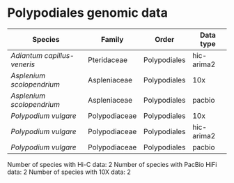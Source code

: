 # Polypodiales genomic data

| Species | Family | Order | Data type |
| -- | --- | --- | --- |
| *Adiantum capillus-veneris* | Pteridaceae | Polypodiales | hic-arima2 |
| *Asplenium scolopendrium* | Aspleniaceae | Polypodiales | 10x |
| *Asplenium scolopendrium* | Aspleniaceae | Polypodiales | pacbio |
| *Polypodium vulgare* | Polypodiaceae | Polypodiales | 10x |
| *Polypodium vulgare* | Polypodiaceae | Polypodiales | hic-arima2 |
| *Polypodium vulgare* | Polypodiaceae | Polypodiales | pacbio |

Number of species with Hi-C data: 2
Number of species with PacBio HiFi data: 2
Number of species with 10X data: 2
